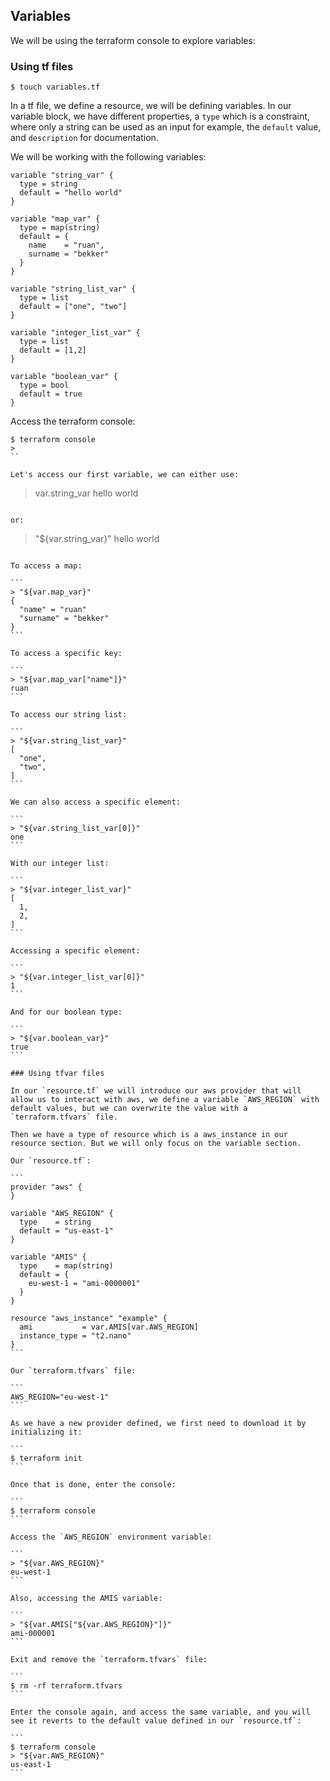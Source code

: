 ## Variables

We will be using the terraform console to explore variables:

### Using tf files

```
$ touch variables.tf
```

In a tf file, we define a resource, we will be defining variables. In our variable block, we have different properties, a `type` which is a constraint, where only a string can be used as an input for example, the `default` value, and `description` for documentation.

We will be working with the following variables:

```
variable "string_var" {
  type = string
  default = "hello world"
}

variable "map_var" {
  type = map(string)
  default = {
    name    = "ruan",
    surname = "bekker"
  }
}

variable "string_list_var" {
  type = list
  default = ["one", "two"]
}

variable "integer_list_var" {
  type = list
  default = [1,2]
}

variable "boolean_var" {
  type = bool
  default = true
}
```

Access the terraform console:

```
$ terraform console
> 
``

Let's access our first variable, we can either use:

```
> var.string_var
hello world
```

or:

```
> "${var.string_var}"
hello world 
````

To access a map:

```
> "${var.map_var}"
{
  "name" = "ruan"
  "surname" = "bekker"
}
```

To access a specific key:

```
> "${var.map_var["name"]}"
ruan
```

To access our string list:

```
> "${var.string_list_var}"
[
  "one",
  "two",
]
```

We can also access a specific element:

```
> "${var.string_list_var[0]}"
one
```

With our integer list:

```
> "${var.integer_list_var}"
[
  1,
  2,
]
```

Accessing a specific element:

```
> "${var.integer_list_var[0]}"
1
```

And for our boolean type:

```
> "${var.boolean_var}"
true
```

### Using tfvar files

In our `resource.tf` we will introduce our aws provider that will allow us to interact with aws, we define a variable `AWS_REGION` with default values, but we can overwrite the value with a `terraform.tfvars` file.

Then we have a type of resource which is a aws_instance in our resource section. But we will only focus on the variable section.

Our `resource.tf`:

```
provider "aws" {
}

variable "AWS_REGION" {
  type    = string
  default = "us-east-1"
}

variable "AMIS" {
  type    = map(string)
  default = {
    eu-west-1 = "ami-0000001"
  }
}

resource "aws_instance" "example" {
  ami           = var.AMIS[var.AWS_REGION]
  instance_type = "t2.nano"
}
``` 

Our `terraform.tfvars` file:

```
AWS_REGION="eu-west-1"
```

As we have a new provider defined, we first need to download it by initializing it:

```
$ terraform init
```

Once that is done, enter the console:

```
$ terraform console
```

Access the `AWS_REGION` environment variable:

```
> "${var.AWS_REGION}"
eu-west-1
```

Also, accessing the AMIS variable:

```
> "${var.AMIS["${var.AWS_REGION}"]}"
ami-000001
```

Exit and remove the `terraform.tfvars` file:

```
$ rm -rf terraform.tfvars
```

Enter the console again, and access the same variable, and you will see it reverts to the default value defined in our `resource.tf`:

```
$ terraform console
> "${var.AWS_REGION}"
us-east-1
```

